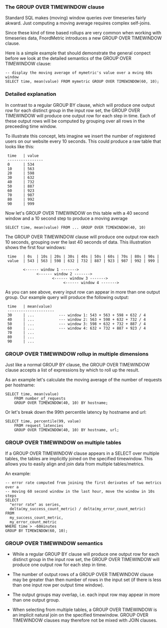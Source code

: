 

### The GROUP OVER TIMEWINDOW clause

Standard SQL makes (moving) window queries over timeseries fairly akward. Just
computing a moving average requires complex self-joins.

Since these kind of time based rollups are very common when working with
timeseries data, FnordMetric introduces a new GROUP OVER TIMEWINDOW clause.

Here is a simple example that should demonstrate the general conpect before we
look at the detailed semantics of the GROUP OVER TIMEWINDOW clause:

    -- display the moving average of mymetric's value over a mving 60s window
    SELECT time, mean(value) FROM mymetric GROUP OVER TIMEWINDOW(60, 10);

### Detailed explanation

In contrast to a regular GROUP BY clause, which will produce one output row for
each distinct group in the input row set, the GROUP OVER TIMEWINDOW will produce
one output row for each step in time. Each of these output rows will be computed
by grouping over all rows in the preceeding time window.

To illustrate this concept, lets imagine we insert the number of registered users
on our website every 10 seconds. This could produce a raw table that looks like
this:

     time   | value
     ----------------
     0      | 534
     10     | 563
     20     | 598
     30     | 632
     40     | 732
     50     | 887
     60     | 923
     70     | 987
     80     | 992
     90     | 999

Now let's GROUP OVER TIMEWINDOW on this table with a 40 second window and a 10
second step to produce a moving average

    SELECT time, mean(value) FROM ... GROUP OVER TIMEWINDOW(40, 10)

The GROUP OVER TIMEWINDOW clause will produce one output row each 10 seconds,
grouping over the last 40 seconds of data. This illustration shows the first
four windows:

     time   | 0s  | 10s | 20s | 30s | 40s | 50s | 60s | 70s | 80s | 90s |
     value  | 543 | 563 | 598 | 632 | 732 | 887 | 923 | 987 | 992 | 999 |

            <------ window 1 ------->
                  <------ window 2 ------->
                         <------ window 3 ------->
                              <------ window 4 ------->


As you can see above, every input row can appear in more than one output group.
Our example query will produce the following output:

     time   | mean(value)
     ---------------------
     30     | ...           --- window 1: 543 + 563 + 598 + 632 / 4
     40     | ...           --- window 2: 563 + 598 + 632 + 732 / 4
     50     | ...           --- window 3: 598 + 632 + 732 + 887 / 4
     60     | ...           --- window 4: 632 + 732 + 887 + 923 / 4
     70     | ...
     80     | ...
     90     | ...


### GROUP OVER TIMEWINDOW rollup in multiple dimensions

Just like a normal GROUP BY clause, the GROUP OVER TIMEWINDOW clause accepts
a list of expressions by which to roll up the result.

As an example let's calculate the moving average of the number of requests
per hostname:

    SELECT time, mean(value)
        FROM number_of_requests
        GROUP OVER TIMEWINDOW(40, 10) BY hostname;

Or let's break down the 99th percentile latency by hostname and url:

    SELECT time, percentile(99, value)
        FROM request_latencies
        GROUP OVER TIMEWINDOW(40, 10) BY hostname, url;


### GROUP OVER TIMEWINDOW on multiple tables

If a GROUP OVER TIMEWINDOW clause appears in a SELECT over multiple tables, the
tables are implicitly joined on the specified timewindow. This allows you to
easily align and join data from multiple tables/metrics.

An example:

    -- error rate computed from joining the first derivates of two metrics over a
    -- moving 60 second window in the last hour, move the window in 10s steps
    SELECT
      "error rate" as series,
      delta(my_success_count_metric) / delta(my_error_count_metric)
    FROM
      my_success_count_metric,
      my_error_count_metric
    WHERE time > -60minutes
    GROUP BY TIMEWINDOW(60, 10);


### GROUP OVER TIMEWINDOW semantics

  - While a regular GROUP BY clause will produce one output row for each distinct
  group in the input row set, the GROUP OVER TIMEWINDOW will produce one output
  row for each step in time.

  - The number of output rows of a GROUP OVER TIMEWINDOW clause may be greater
  than then number of rows in the input set (if there is less than one input row
  per output time window).

  - The output groups may overlap, i.e. each input row may appear in more than
  one output group.

  - When selecting from multiple tables, a GROUP OVER TIMEWINDOW is an implicit
  natural join on the specified timewindow. GROUP OVER TIMEWINDOW clauses may
  therefore not be mixed with JOIN clauses.

